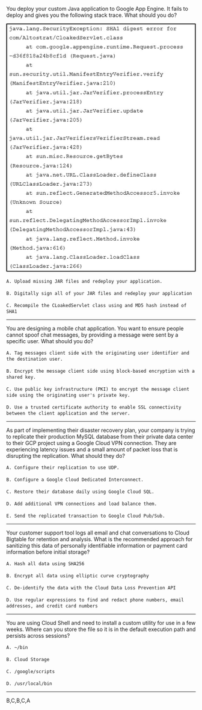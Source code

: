 You deploy your custom Java application to Google App Engine. It fails to deploy and gives you the following stack trace.
What should you do?

![question 51](./pic/51.png)

    A. Upload missing JAR files and redeploy your application.

    B. Digitally sign all of your JAR files and redeploy your application

    C. Recompile the CLoakedServlet class using and MD5 hash instead of SHA1

---
You are designing a mobile chat application. You want to ensure people cannot spoof chat messages, by providing a message were sent by a specific user.
What should you do?

    A. Tag messages client side with the originating user identifier and the destination user.

    B. Encrypt the message client side using block-based encryption with a shared key.

    C. Use public key infrastructure (PKI) to encrypt the message client side using the originating user's private key.

    D. Use a trusted certificate authority to enable SSL connectivity between the client application and the server.
---

As part of implementing their disaster recovery plan, your company is trying to replicate their production MySQL database from their private data center to their
GCP project using a Google Cloud VPN connection. They are experiencing latency issues and a small amount of packet loss that is disrupting the replication.
What should they do?

    A. Configure their replication to use UDP.

    B. Configure a Google Cloud Dedicated Interconnect.

    C. Restore their database daily using Google Cloud SQL.

    D. Add additional VPN connections and load balance them.

    E. Send the replicated transaction to Google Cloud Pub/Sub.

---

Your customer support tool logs all email and chat conversations to Cloud Bigtable for retention and analysis. What is the recommended approach for sanitizing this data of personally identifiable information or payment card information before initial storage?

    A. Hash all data using SHA256

    B. Encrypt all data using elliptic curve cryptography

    C. De-identify the data with the Cloud Data Loss Prevention API

    D. Use regular expressions to find and redact phone numbers, email addresses, and credit card numbers

---

You are using Cloud Shell and need to install a custom utility for use in a few weeks. Where can you store the file so it is in the default execution path and persists across sessions?

    A. ~/bin

    B. Cloud Storage

    C. /google/scripts

    D. /usr/local/bin

---
B,C,B,C,A
